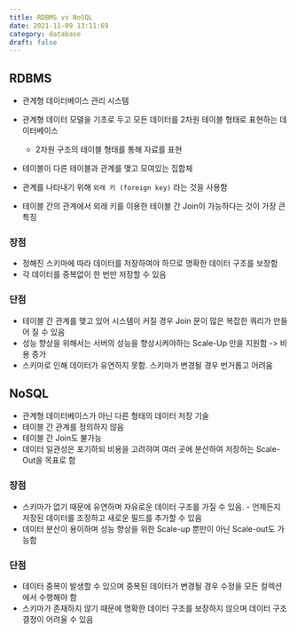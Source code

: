 ```yaml
---
title: RDBMS vs NoSQL
date: 2021-11-09 13:11:69
category: database
draft: false
---
```


## RDBMS

- 관계형 데이터베이스 관리 시스템
- 관계형 데이터 모델을 기초로 두고 모든 데이터를 2차원 테이블 형태로 표현하는 데이터베이스
  - 2차원 구조의 테이블 형태를 통해 자료를 표현

- 테이블이 다른 테이블과 관계를 맺고 모여있는 집합체
- 관계를 나타내기 위해 `외래 키 (foreign key)`  라는 것을 사용함
- 테이블 간의 관계에서 외래 키를 이용한 테이블 간 Join이 가능하다는 것이 가장 큰 특징

### 장점

- 정해진 스키마에 따라 데이터를 저장하여야 하므로 명확한 데이터 구조를 보장함
- 각 데이터를 중복없이 한 번만 저장할 수 있음

### 단점

- 테이블 간 관계를 맺고 있어 시스템이 커질 경우 Join 문이 많은 복잡한 쿼리가 만들어 질 수 있음
- 성능 향상을 위해서는 서버의 성능을 향상시켜야하는 Scale-Up 만을 지원함 -> 비용 증가
- 스키마로 인해 데이터가 유연하지 못함. 스키마가 변경될 경우 번거롭고 어려움

## NoSQL

- 관계형 데이터베이스가 아닌 다른 형태의 데이터 저장 기술
- 테이블 간 관계를 정의하지 않음
- 테이블 간 Join도 불가능
- 데이터 일관성은 포기하되 비용을 고려햐여 여러 곳에 분산하여 저장하는 Scale-Out을 목표로 함

### 장점

- 스키마가 없기 때문에 유연하며 자유로운 데이터 구조를 가질 수 있음. - 언제든지 저장된 데이터를 조정하고 새로운 필드를 추가할 수 있음
- 데이터 분산이 용이하며 성능 향상을 위한 Scale-up 뿐만이 아닌 Scale-out도 가능함

### 단점

- 데이터 중복이 발생할 수 있으며 중복된 데이터가 변경될 경우 수정을 모든 컬렉션에서 수행해야 함
- 스키마가 존재하지 않기 때문에 명확한 데이터 구조를 보장하지 않으며 데이터 구조 결정이 어려울 수 있음

